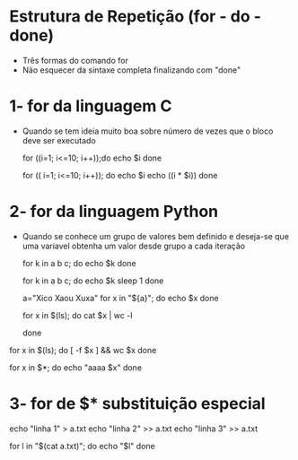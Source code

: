 # Estrutura de Repetição (for - do - done)
* Três formas do comando for
* Não esquecer da sintaxe completa finalizando com "done"

# 1- for da linguagem C 
* Quando se tem ideia muito boa sobre número de vezes que o bloco deve ser executado

	for ((i=1; i<=10; i++));do
	echo $i
	done

	for (( i=1; i<=10; i++)); do 
	echo $i
	echo $(($i * $i))
	done

# 2- for da linguagem Python
* Quando se conhece um grupo de valores bem definido e deseja-se que uma variavel obtenha um valor desde grupo a cada iteração
	
	for k in a b c; do
		echo $k
	done

	for k in a b c; do
	echo $k
	sleep 1
	done

	a="Xico Xaou Xuxa"
	for x in "${a}"; do
		echo $x
	done


	for x in $(ls); do
		cat $x | wc -l

	done

for x in $(ls); do
	[ -f $x ] && wc $x
done


for x in $*; do
	echo "aaaa $x"
done

# 3- for de $* substituição especial

echo "linha 1" > a.txt
echo "linha 2" >> a.txt
echo "linha 3" >> a.txt

for l in "$(cat a.txt)"; do
	echo "$l"
done
